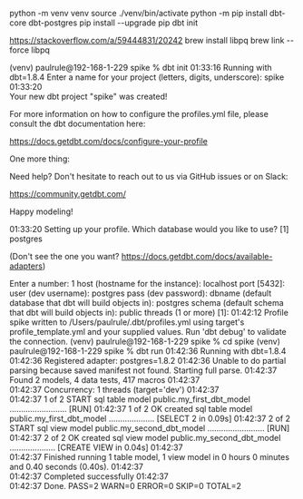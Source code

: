 python -m venv venv
source ./venv/bin/activate
python -m pip install dbt-core dbt-postgres
pip install --upgrade pip
dbt init

https://stackoverflow.com/a/59444831/20242
brew install libpq
brew link --force libpq

(venv) paulrule@192-168-1-229 spike % dbt init
01:33:16  Running with dbt=1.8.4
Enter a name for your project (letters, digits, underscore): spike
01:33:20  
Your new dbt project "spike" was created!

For more information on how to configure the profiles.yml file,
please consult the dbt documentation here:

https://docs.getdbt.com/docs/configure-your-profile

One more thing:

Need help? Don't hesitate to reach out to us via GitHub issues or on Slack:

https://community.getdbt.com/

Happy modeling!

01:33:20  Setting up your profile.
Which database would you like to use?
[1] postgres

(Don't see the one you want? https://docs.getdbt.com/docs/available-adapters)

Enter a number: 1
host (hostname for the instance): localhost
port [5432]:
user (dev username): postgres
pass (dev password):
dbname (default database that dbt will build objects in): postgres
schema (default schema that dbt will build objects in): public
threads (1 or more) [1]:
01:42:12  Profile spike written to /Users/paulrule/.dbt/profiles.yml using target's profile_template.yml and your supplied values. Run 'dbt debug' to validate the connection.
(venv) paulrule@192-168-1-229 spike % cd spike
(venv) paulrule@192-168-1-229 spike % dbt run
01:42:36  Running with dbt=1.8.4
01:42:36  Registered adapter: postgres=1.8.2
01:42:36  Unable to do partial parsing because saved manifest not found. Starting full parse.
01:42:37  Found 2 models, 4 data tests, 417 macros
01:42:37  
01:42:37  Concurrency: 1 threads (target='dev')
01:42:37  
01:42:37  1 of 2 START sql table model public.my_first_dbt_model ......................... [RUN]
01:42:37  1 of 2 OK created sql table model public.my_first_dbt_model .................... [SELECT 2 in 0.09s]
01:42:37  2 of 2 START sql view model public.my_second_dbt_model ......................... [RUN]
01:42:37  2 of 2 OK created sql view model public.my_second_dbt_model .................... [CREATE VIEW in 0.04s]
01:42:37  
01:42:37  Finished running 1 table model, 1 view model in 0 hours 0 minutes and 0.40 seconds (0.40s).
01:42:37  
01:42:37  Completed successfully
01:42:37  
01:42:37  Done. PASS=2 WARN=0 ERROR=0 SKIP=0 TOTAL=2
